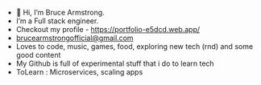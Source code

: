 - 👋 Hi, I’m Bruce Armstrong.
- I’m a Full stack engineer.
- Checkout my profile - https://portfolio-e5dcd.web.app/
- brucearmstrongofficial@gmail.com
- Loves to code, music, games, food, exploring new tech (rnd) and some good content
- My Github is full of experimental stuff that i do to learn tech
- ToLearn : Microservices, scaling apps
<!---
BruceArmstrong007/BruceArmstrong007 is a ✨ special ✨ repository because its `README.md` (this file) appears on your GitHub profile.
You can click the Preview link to take a look at your changes.
--->
